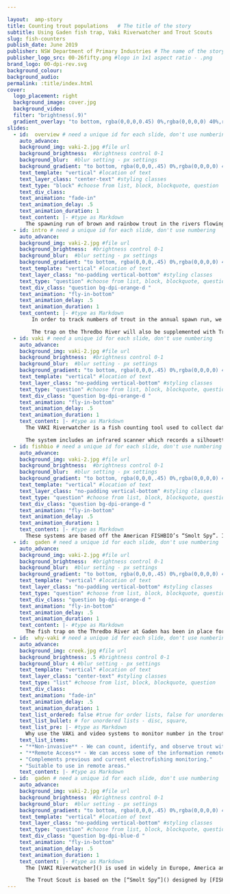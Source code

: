 ```yaml
---

layout:  amp-story
title: Counting trout populations   # The title of the story
subtitle: Using Gaden fish trap, Vaki Riverwatcher and Trout Scouts
slug: fish-counters
publish_date: June 2019
publisher: NSW Department of Primary Industries # The name of the story's publisher
publisher_logo_src: 00-26fifty.png #logo in 1x1 aspect ratio - .png
brand_logo: 00-dpi-rev.svg
background_colour:
background_audio:
permalink: :title/index.html
cover:
  logo_placement: right
  background_image: cover.jpg
  background_video:
  filter: "brightness(.9)"
  gradient_overlay: "to bottom, rgba(0,0,0,0.45) 0%,rgba(0,0,0,0) 40%,rgba(0,0,0,0) 100%"
slides:
  - id:  overview # need a unique id for each slide, don't use numbering
    auto_advance:
    background_img: vaki-2.jpg #file url
    background_brightness:  #brightness control 0-1
    background_blur:  #blur setting - px settings
    background_gradient: "to bottom, rgba(0,0,0,.45) 0%,rgba(0,0,0,0) 40%,rgba(0,0,0,0) 100%" # add in CSS gradient
    text_template: "vertical" #location of text
    text_layer_class: "center-text" #styling classes
    text_type: "block" #choose from list, block, blockquote, question
    text_div_class:
    text_animation: "fade-in"
    text_animation_delay: .5
    text_animation_duration: 1
    text_content: |- #type as Markdown
      The spawning run of brown and rainbow trout in the rivers flowing to Eucumbene and Jindabyne Dams form an integral component of the fishery in the region.
  - id: intro # need a unique id for each slide, don't use numbering
    auto_advance:
    background_img: vaki-2.jpg #file url
    background_brightness:  #brightness control 0-1
    background_blur:  #blur setting - px settings
    background_gradient: "to bottom, rgba(0,0,0,.45) 0%,rgba(0,0,0,0) 40%,rgba(0,0,0,0) 100%" # add in CSS gradient
    text_template: "vertical" #location of text
    text_layer_class: "no-padding vertical-bottom" #styling classes
    text_type: "question" #choose from list, block, blockquote, question
    text_div_class: "question bg-dpi-orange-d "
    text_animation: "fly-in-bottom"
    text_animation_delay: .5
    text_animation_duration: 1
    text_content: |- #type as Markdown
        In order to track numbers of trout in the annual spawn run, we are installing a VAKI Riverwatcher system. This will be complemented by a number of Trout Scout video systems.

        The trap on the Thredbo River will also be supplemented with Trout Scout video systems situated in the Jindabyne catchment.
  - id: vaki # need a unique id for each slide, don't use numbering
    auto_advance:
    background_img: vaki-2.jpg #file url
    background_brightness:  #brightness control 0-1
    background_blur:  #blur setting - px settings
    background_gradient: "to bottom, rgba(0,0,0,.45) 0%,rgba(0,0,0,0) 40%,rgba(0,0,0,0) 100%" # add in CSS gradient
    text_template: "vertical" #location of text
    text_layer_class: "no-padding vertical-bottom" #styling classes
    text_type: "question" #choose from list, block, blockquote, question
    text_div_class: "question bg-dpi-orange-d "
    text_animation: "fly-in-bottom"
    text_animation_delay: .5
    text_animation_duration: 1
    text_content: |- #type as Markdown
      The VAKI Riverwatcher is a fish counting tool used to collect data on fish numbers and movements and this information will aid in the improved management of the Snowy Lakes fisheries.

      The system includes an infrared scanner which records a silhouette image of the fish and this scanner also triggers a camera which captures photographs or video of each fish.
  - id: fishbio # need a unique id for each slide, don't use numbering
    auto_advance:
    background_img: vaki-2.jpg #file url
    background_brightness:  #brightness control 0-1
    background_blur:  #blur setting - px settings
    background_gradient: "to bottom, rgba(0,0,0,.45) 0%,rgba(0,0,0,0) 40%,rgba(0,0,0,0) 100%" # add in CSS gradient
    text_template: "vertical" #location of text
    text_layer_class: "no-padding vertical-bottom" #styling classes
    text_type: "question" #choose from list, block, blockquote, question
    text_div_class: "question bg-dpi-orange-d "
    text_animation: "fly-in-bottom"
    text_animation_delay: .5
    text_animation_duration: 1
    text_content: |- #type as Markdown
      These systems are based off the American FISHBIO’s “Smolt Spy”. It involves a motion detection Camera system that will record any fish moving through the device. From this we are able to collect information about when trout travel up and downstream to spawn, as well as size range and species.
  - id:  gaden # need a unique id for each slide, don't use numbering
    auto_advance:
    background_img: vaki-2.jpg #file url
    background_brightness:  #brightness control 0-1
    background_blur:  #blur setting - px settings
    background_gradient: "to bottom, rgba(0,0,0,.45) 0%,rgba(0,0,0,0) 40%,rgba(0,0,0,0) 100%" # add in CSS gradient
    text_template: "vertical" #location of text
    text_layer_class: "no-padding vertical-bottom" #styling classes
    text_type: "question" #choose from list, block, blockquote, question
    text_div_class: "question bg-dpi-orange-d "
    text_animation: "fly-in-bottom"
    text_animation_delay: .5
    text_animation_duration: 1
    text_content: |- #type as Markdown
      The fish trap on the Thredbo River at Gaden has been in place for many years. The trap is checked daily by hatchery staff and all fish measured and checked for tags. Those that are not required for the hatchery operations are released upstream so they can continue on their journey.
  - id:  why-vaki # need a unique id for each slide, don't use numbering
    auto_advance:
    background_img: creek.jpg #file url
    background_brightness: .5 #brightness control 0-1
    background_blur: 4 #blur setting - px settings
    text_template: "vertical" #location of text
    text_layer_class: "center-text" #styling classes
    text_type: "list" #choose from list, block, blockquote, question
    text_div_class:
    text_animation: "fade-in"
    text_animation_delay: .5
    text_animation_duration: 1
    text_list_ordered: false #true for order lists, false for unordered
    text_list_bullet: # for unordered lists - disc, square,
    text_list_pre: |- #type as Markdown
      Why use the VAKi and video systems to monitor number in the trout spawning run?
    text_list_items:
    - "**Non-invasive** - We can count, identify, and observe trout without having to touch them or remove them from the water."
    - "**Remote Access** - We can access some of the information remotely in all weather conditions."
    - "Complements previous and current electrofishing monitoring."
    - "Suitable to use in remote areas."
    text_content: |- #type as Markdown
  - id:  gaden # need a unique id for each slide, don't use numbering
    auto_advance:
    background_img: vaki-2.jpg #file url
    background_brightness:  #brightness control 0-1
    background_blur:  #blur setting - px settings
    background_gradient: "to bottom, rgba(0,0,0,.45) 0%,rgba(0,0,0,0) 40%,rgba(0,0,0,0) 100%" # add in CSS gradient
    text_template: "vertical" #location of text
    text_layer_class: "no-padding vertical-bottom" #styling classes
    text_type: "question" #choose from list, block, blockquote, question
    text_div_class: "question bg-dpi-blue-d "
    text_animation: "fly-in-bottom"
    text_animation_delay: .5
    text_animation_duration: 1
    text_content: |- #type as Markdown
      The [VAKI Riverwatcher]() is used in widely in Europe, America and Canada to monitor migratory salmonids.

      The Trout Scout is based on the [“Smolt Spy”]() designed by [FISHBIO]() in America. FISHBIO use it mainly to monitor juvenile fish but NSW DPI have designed systems for a range of environments and fish sizes.
---
```

